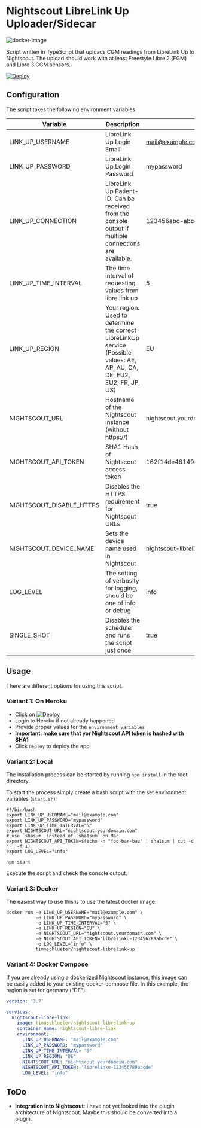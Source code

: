 # Nightscout LibreLink Up Uploader/Sidecar

![docker-image](https://github.com/bosquet/nightscout-librelink-up/actions/workflows/docker-image.yml/badge.svg)

Script written in TypeScript that uploads CGM readings from LibreLink Up to Nightscout. The upload should
work with at least Freestyle Libre 2 (FGM) and Libre 3 CGM sensors.

[![Deploy](https://www.herokucdn.com/deploy/button.svg)][heroku]

## Configuration

The script takes the following environment variables

| Variable                 | Description                                                                                                                | Example                                  | Required |
|--------------------------|----------------------------------------------------------------------------------------------------------------------------|------------------------------------------|----------|
| LINK_UP_USERNAME         | LibreLink Up Login Email                                                                                                   | mail@example.com                         | X        |
| LINK_UP_PASSWORD         | LibreLink Up Login Password                                                                                                | mypassword                               | X        |
| LINK_UP_CONNECTION       | LibreLink Up Patient-ID. Can be received from the console output if multiple connections are available.                    | 123456abc-abcd-efgh-7891def              |          |
| LINK_UP_TIME_INTERVAL    | The time interval of requesting values from libre link up                                                                  | 5                                        |          |
| LINK_UP_REGION           | Your region. Used to determine the correct LibreLinkUp service (Possible values: AE, AP, AU, CA, DE, EU2, EU2, FR, JP, US) | EU                                       |          |
| NIGHTSCOUT_URL           | Hostname of the Nightscout instance (without https://)                                                                     | nightscout.yourdomain.com                | X        |
| NIGHTSCOUT_API_TOKEN     | SHA1 Hash of Nightscout access token                                                                                       | 162f14de46149447c3338a8286223de407e3b2fa | X        |
| NIGHTSCOUT_DISABLE_HTTPS | Disables the HTTPS requirement for Nightscout URLs                                                                         | true                                     |          |
| NIGHTSCOUT_DEVICE_NAME   | Sets the device name used in Nightscout                                                                                    | nightscout-librelink-up                  |          |
| LOG_LEVEL                | The setting of verbosity for logging, should be one of info or debug                                                       | info                                     |          |
| SINGLE_SHOT              | Disables the scheduler and runs the script just once                                                                       | true                                     |          |

## Usage

There are different options for using this script.

### Variant 1: On Heroku

- Click on [![Deploy](https://www.herokucdn.com/deploy/button.svg)][heroku]
- Login to Heroku if not already happened
- Provide proper values for the `environment variables`
- **Important: make sure that yor Nightscout API token is hashed with SHA1**
- Click `Deploy` to deploy the app

### Variant 2: Local

The installation process can be started by running `npm install` in the root directory.

To start the process simply create a bash script with the set environment variables (`start.sh`):

```shell
#!/bin/bash
export LINK_UP_USERNAME="mail@example.com"
export LINK_UP_PASSWORD="mypassword"
export LINK_UP_TIME_INTERVAL="5"
export NIGHTSCOUT_URL="nightscout.yourdomain.com"
# use `shasum` instead of `sha1sum` on Mac
export NIGHTSCOUT_API_TOKEN=$(echo -n "foo-bar-baz" | sha1sum | cut -d ' ' -f 1)
export LOG_LEVEL="info"

npm start
```

Execute the script and check the console output.

### Variant 3: Docker

The easiest way to use this is to use the latest docker image:

```shell
docker run -e LINK_UP_USERNAME="mail@example.com" \
           -e LINK_UP_PASSWORD="mypassword" \
           -e LINK_UP_TIME_INTERVAL="5" \
           -e LINK_UP_REGION="EU" \
           -e NIGHTSCOUT_URL="nightscout.yourdomain.com" \
           -e NIGHTSCOUT_API_TOKEN="librelinku-123456789abcde" \
           -e LOG_LEVEL="info" \
           timoschlueter/nightscout-librelink-up
```

### Variant 4: Docker Compose

If you are already using a dockerized Nightscout instance, this image can be easily added to your existing
docker-compose file. In this example, the region is set for germany ("DE"):

```yaml
version: '3.7'

services:
  nightscout-libre-link:
    image: timoschlueter/nightscout-librelink-up
    container_name: nightscout-libre-link
    environment:
      LINK_UP_USERNAME: "mail@example.com"
      LINK_UP_PASSWORD: "mypassword"
      LINK_UP_TIME_INTERVAL: "5"
      LINK_UP_REGION: "DE"
      NIGHTSCOUT_URL: "nightscout.yourdomain.com"
      NIGHTSCOUT_API_TOKEN: "librelinku-123456789abcde"
      LOG_LEVEL: "info"
```

## ToDo

- **Integration into Nightscout**: I have not yet looked into the plugin architecture of Nightscout. Maybe this should
  be converted into a plugin.

[heroku]: https://heroku.com/deploy?template=https://github.com/bosquet/nightscout-librelink-up
